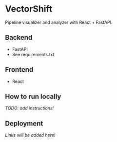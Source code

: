 # VectorShift

Pipeline visualizer and analyzer with React + FastAPI.

## Backend

- FastAPI
- See requirements.txt

## Frontend

- React

## How to run locally

_TODO: add instructions!_

## Deployment

_Links will be added here!_
